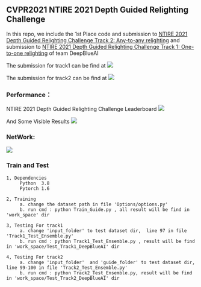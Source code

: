 ## CVPR2021 NTIRE 2021 Depth Guided Relighting Challenge

In this repo, we include the 1st Place code and submission to [NTIRE 2021 Depth Guided Relighting Challenge Track 2: Any-to-any relighting](https://competitions.codalab.org/competitions/28031) and submission to [NTIRE 2021 Depth Guided Relighting Challenge Track 1: One-to-one relighting](https://competitions.codalab.org/competitions/28030) of team DeepBlueAI


The submission for track1 can be find at ![](https://github.com/Qidian213/NTIRE_Relighting/tree/main/Meida/Test_Track1_DeepBlueAI)

The submission for track2 can be find at ![](https://github.com/Qidian213/NTIRE_Relighting/tree/main/Meida/Test_Track2_DeepBlueAI)


### Performance：
 NTIRE 2021 Depth Guided Relighting Challenge Leaderboard
![](https://github.com/Qidian213/NTIRE_Relighting/blob/main/Meida/Score_Result.png)

 And Some Visible Results
![](https://github.com/Qidian213/NTIRE_Relighting/blob/main/Meida/Image_Result.png)

### NetWork:
![](https://github.com/Qidian213/NTIRE_Relighting/blob/main/Meida/Network.jpg)

### Train and Test
	1, Dependencies
		 Python  3.8
		 Pytorch 1.6

	2, Training 
		 a. change the dataset path in file 'Options/options.py'
		 b. run cmd : python Train_Guide.py , all result will be find in 'work_space' dir 

	3, Testing For track1 
		 a. change 'input_folder' to test dataset dir,  line 97 in file 'Track1_Test_Ensemble.py'
		 b. run cmd : python Track1_Test_Ensemble.py , result will be find in 'work_space/Test_Track1_DeepBlueAI' dir 

	4, Testing For track2 
		 a. change 'input_folder'  and 'guide_folder' to test dataset dir,  line 99-100 in file 'Track2_Test_Ensemble.py'
		 b. run cmd : python Track2_Test_Ensemble.py, result will be find in 'work_space/Test_Track2_DeepBlueAI' dir 
		 

